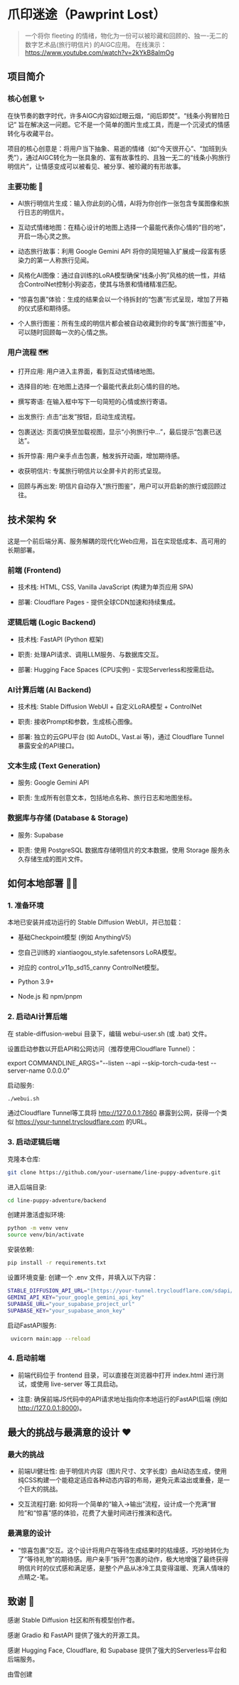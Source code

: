 # 爪印迷途（Pawprint Lost）

> 一个将你 fleeting 的情绪，物化为一份可以被珍藏和回顾的、独一-无二的数字艺术品(旅行明信片) 的AIGC应用。
> 在线演示：https://www.youtube.com/watch?v=2kYkB8aImOg

## 项目简介

### 核心创意 ✨
在快节奏的数字时代，许多AIGC内容如过眼云烟，“阅后即焚”。“线条小狗冒险日记” 旨在解决这一问题。它不是一个简单的图片生成工具，而是一个沉浸式的情感转化与收藏平台。

项目的核心创意是：将用户当下抽象、易逝的情绪（如“今天很开心”、“加班到头秃”），通过AIGC转化为一张具象的、富有故事性的、且独一无二的“线条小狗旅行明信片”，让情感变成可以被看见、被分享、被珍藏的有形故事。

### 主要功能 🚀
- AI旅行明信片生成：输入你此刻的心情，AI将为你创作一张包含专属图像和旅行日志的明信片。

- 互动式情绪地图：在精心设计的地图上选择一个最能代表你心情的“目的地”，开启一场心灵之旅。

- 动态旅行故事：利用 Google Gemini API 将你的简短输入扩展成一段富有感染力的第一人称旅行见闻。

- 风格化AI图像：通过自训练的LoRA模型确保“线条小狗”风格的统一性，并结合ControlNet控制小狗姿态，使其与场景和情绪精准匹配。

- “惊喜包裹”体验：生成的结果会以一个待拆封的“包裹”形式呈现，增加了开箱的仪式感和期待感。

- 个人旅行图鉴：所有生成的明信片都会被自动收藏到你的专属“旅行图鉴”中，可以随时回顾每一次的心情之旅。

### 用户流程 🗺️
- 打开应用: 用户进入主界面，看到互动式情绪地图。

- 选择目的地: 在地图上选择一个最能代表此刻心情的目的地。

- 撰写寄语: 在输入框中写下一句简短的心情或旅行寄语。

- 出发旅行: 点击“出发”按钮，启动生成流程。

- 包裹送达: 页面切换至加载视图，显示“小狗旅行中...”，最后提示“包裹已送达”。

- 拆开惊喜: 用户亲手点击包裹，触发拆开动画，增加期待感。

- 收获明信片: 专属旅行明信片以全屏卡片的形式呈现。

- 回顾与再出发: 明信片自动存入“旅行图鉴”，用户可以开启新的旅行或回顾过往。

## 技术架构 🛠️
这是一个前后端分离、服务解耦的现代化Web应用，旨在实现低成本、高可用的长期部署。

### 前端 (Frontend)
- 技术栈: HTML, CSS, Vanilla JavaScript (构建为单页应用 SPA)

- 部署: Cloudflare Pages - 提供全球CDN加速和持续集成。

### 逻辑后端 (Logic Backend)
- 技术栈: FastAPI (Python 框架)

- 职责: 处理API请求、调用LLM服务、与数据库交互。

- 部署: Hugging Face Spaces (CPU实例) - 实现Serverless和按需启动。

### AI计算后端 (AI Backend)
- 技术栈: Stable Diffusion WebUI + 自定义LoRA模型 + ControlNet

- 职责: 接收Prompt和参数，生成核心图像。

- 部署: 独立的云GPU平台 (如 AutoDL, Vast.ai 等)，通过 Cloudflare Tunnel 暴露安全的API接口。

### 文本生成 (Text Generation)
- 服务: Google Gemini API

- 职责: 生成所有创意文本，包括地点名称、旅行日志和地图坐标。

### 数据库与存储 (Database & Storage)
- 服务: Supabase

- 职责: 使用 PostgreSQL 数据库存储明信片的文本数据，使用 Storage 服务永久存储生成的图片文件。

## 如何本地部署 👨‍💻
### 1. 准备环境
本地已安装并成功运行的 Stable Diffusion WebUI，并已加载：

- 基础Checkpoint模型 (例如 AnythingV5)

- 您自己训练的 xiantiaogou_style.safetensors LoRA模型。

- 对应的 control_v11p_sd15_canny ControlNet模型。

- Python 3.9+

- Node.js 和 npm/pnpm

### 2. 启动AI计算后端
在 stable-diffusion-webui 目录下，编辑 webui-user.sh (或 .bat) 文件。

设置启动参数以开启API和公网访问（推荐使用Cloudflare Tunnel）：

export COMMANDLINE_ARGS="--listen --api --skip-torch-cuda-test --server-name 0.0.0.0"

启动服务: 
```bash
./webui.sh
```

通过Cloudflare Tunnel等工具将 http://127.0.0.1:7860 暴露到公网，获得一个类似 https://your-tunnel.trycloudflare.com 的URL。

### 3. 启动逻辑后端
克隆本仓库: 
```bash
git clone https://github.com/your-username/line-puppy-adventure.git
```

进入后端目录: 
```bash
cd line-puppy-adventure/backend
```

创建并激活虚拟环境:
```bash
python -m venv venv
source venv/bin/activate
```

安装依赖:
```bash
pip install -r requirements.txt
```

设置环境变量: 创建一个 .env 文件，并填入以下内容：
```bash
STABLE_DIFFUSION_API_URL="[https://your-tunnel.trycloudflare.com/sdapi/v1/txt2img](https://your-tunnel.trycloudflare.com/sdapi/v1/txt2img)" # 替换为你的SD API地址
GEMINI_API_KEY="your_google_gemini_api_key"
SUPABASE_URL="your_supabase_project_url"
SUPABASE_KEY="your_supabase_anon_key"
```

启动FastAPI服务:
```bash
 uvicorn main:app --reload
```

### 4. 启动前端
- 前端代码位于 frontend 目录，可以直接在浏览器中打开 index.html 进行测试，或使用 live-server 等工具启动。

- 注意: 确保前端JS代码中的API请求地址指向你本地运行的FastAPI后端 (例如 http://127.0.0.1:8000)。

## 最大的挑战与最满意的设计 ❤️
### 最大的挑战
- 前端UI健壮性: 由于明信片内容（图片尺寸、文字长度）由AI动态生成，使用纯CSS构建一个能稳定适应各种动态内容的布局，避免元素溢出或重叠，是一个巨大的挑战。

- 交互流程打磨: 如何将一个简单的“输入->输出”流程，设计成一个充满“冒险”和“惊喜”感的体验，花费了大量时间进行推演和迭代。

### 最满意的设计
- “惊喜包裹”交互。这个设计将用户在等待生成结果时的枯燥感，巧妙地转化为了“等待礼物”的期待感。用户亲手“拆开”包裹的动作，极大地增强了最终获得明信片时的仪式感和满足感，是整个产品从冰冷工具变得温暖、充满人情味的点睛之-笔。

## 致谢 🙏
感谢 Stable Diffusion 社区和所有模型创作者。

感谢 Gradio 和 FastAPI 提供了强大的开源工具。

感谢 Hugging Face, Cloudflare, 和 Supabase 提供了强大的Serverless平台和后端服务。

由雪创建
